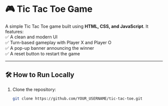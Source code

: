 
# 🎮 Tic Tac Toe Game  

A simple Tic Tac Toe game built using **HTML, CSS, and JavaScript**. It features:  
✅ A clean and modern UI  
✅ Turn-based gameplay with Player X and Player O  
✅ A pop-up banner announcing the winner  
✅ A reset button to restart the game  

---

## 🛠️ How to Run Locally  

1. Clone the repository:
   ```sh
   git clone https://github.com/YOUR_USERNAME/tic-tac-toe.git
